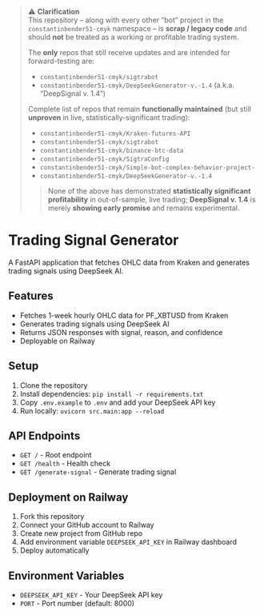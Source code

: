 > ⚠️ **Clarification**  
> This repository – along with every other “bot” project in the `constantinbender51-cmyk` namespace – is **scrap / legacy code** and should **not** be treated as a working or profitable trading system.  
>  
> The **only** repos that still receive updates and are intended for forward-testing are:  
> - `constantinbender51-cmyk/sigtrabot`  
> - `constantinbender51-cmyk/DeepSeekGenerator-v.-1.4` (a.k.a. “DeepSignal v. 1.4”)  
>  
> Complete list of repos that remain **functionally maintained** (but still **unproven** in live, statistically-significant trading):  
> - `constantinbender51-cmyk/Kraken-futures-API`  
> - `constantinbender51-cmyk/sigtrabot`  
> - `constantinbender51-cmyk/binance-btc-data`  
> - `constantinbender51-cmyk/SigtraConfig`  
> - `constantinbender51-cmyk/Simple-bot-complex-behavior-project-`  
> - `constantinbender51-cmyk/DeepSeekGenerator-v.-1.4`  
>  
> > None of the above has demonstrated **statistically significant profitability** in out-of-sample, live trading; **DeepSignal v. 1.4** is merely **showing early promise** and remains experimental.


# Trading Signal Generator

A FastAPI application that fetches OHLC data from Kraken and generates trading signals using DeepSeek AI.

## Features

- Fetches 1-week hourly OHLC data for PF_XBTUSD from Kraken
- Generates trading signals using DeepSeek AI
- Returns JSON responses with signal, reason, and confidence
- Deployable on Railway

## Setup

1. Clone the repository
2. Install dependencies: `pip install -r requirements.txt`
3. Copy `.env.example` to `.env` and add your DeepSeek API key
4. Run locally: `uvicorn src.main:app --reload`

## API Endpoints

- `GET /` - Root endpoint
- `GET /health` - Health check
- `GET /generate-signal` - Generate trading signal

## Deployment on Railway

1. Fork this repository
2. Connect your GitHub account to Railway
3. Create new project from GitHub repo
4. Add environment variable `DEEPSEEK_API_KEY` in Railway dashboard
5. Deploy automatically

## Environment Variables

- `DEEPSEEK_API_KEY` - Your DeepSeek API key
- `PORT` - Port number (default: 8000)
